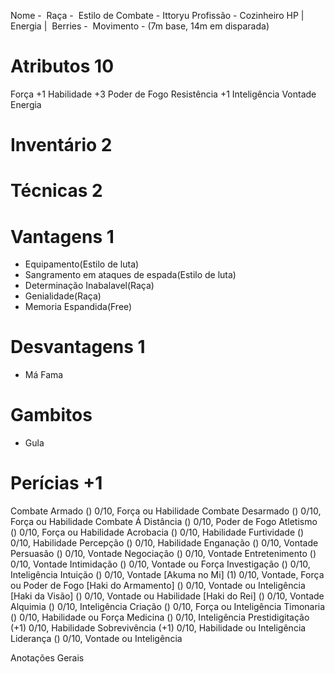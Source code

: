 Nome - 
Raça - 
Estilo de Combate - Ittoryu
Profissão - Cozinheiro
HP | 
Energia | 
Berries - 
Movimento - (7m base, 14m em disparada)

# Atributos 10
Força +1
Habilidade +3
Poder de Fogo 
Resistência +1
Inteligência 
Vontade 
Energia

# Inventário 2

# Técnicas 2
  
# Vantagens 1
- Equipamento(Estilo de luta)
- Sangramento em ataques de espada(Estilo de luta)
- Determinação Inabalavel(Raça)
- Genialidade(Raça)
- Memoria Espandida(Free)

# Desvantagens 1
 - Má Fama

# Gambitos
- Gula

# Perícias +1
Combate Armado () 0/10, Força ou Habilidade
Combate Desarmado () 0/10, Força ou Habilidade
Combate Á Distância () 0/10, Poder de Fogo
Atletismo () 0/10, Força ou Habilidade
Acrobacia () 0/10, Habilidade
Furtividade () 0/10, Habilidade
Percepção () 0/10, Habilidade
Enganação () 0/10, Vontade
Persuasão () 0/10, Vontade
Negociação () 0/10, Vontade
Entretenimento () 0/10, Vontade
Intimidação () 0/10, Vontade ou Força
Investigação () 0/10, Inteligência
Intuição () 0/10, Vontade
[Akuma no Mi] (1) 0/10, Vontade, Força ou Poder de Fogo
[Haki do Armamento] () 0/10, Vontade ou Inteligência
[Haki da Visão] () 0/10, Vontade ou Habilidade
[Haki do Rei] () 0/10, Vontade
Alquimia () 0/10, Inteligência
Criação () 0/10, Força ou Inteligência
Timonaria () 0/10, Habilidade ou Força
Medicina () 0/10, Inteligência
Prestidigitação (+1) 0/10, Habilidade
Sobrevivência (+1) 0/10, Habilidade ou Inteligência
Liderança () 0/10, Vontade ou Inteligência

Anotações Gerais